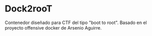 # Dock2rooT

Contenedor diseñado para CTF del tipo "boot to root".
Basado en el proyecto offensive docker de Arsenio Aguirre.